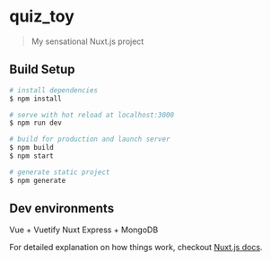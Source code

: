 # quiz_toy

> My sensational Nuxt.js project

## Build Setup

``` bash
# install dependencies
$ npm install

# serve with hot reload at localhost:3000
$ npm run dev

# build for production and launch server
$ npm build
$ npm start

# generate static project
$ npm generate
```
## Dev environments
Vue + Vuetify
Nuxt
Express + MongoDB



For detailed explanation on how things work, checkout [Nuxt.js docs](https://nuxtjs.org).
